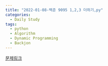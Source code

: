 ```yaml
---
title: "2022-01-08-백준 9095 1,2,3 더하기,py"
categories:
  - Daily Study
tags:
  - python
  - Algorithm
  - Dynamic Programming
  - Backjon
---
```



[문제링크](https://www.acmicpc.net/problem/9095)


<script src=https://gist.github.com/79628b046819463f913f2beae22d61b0.js></script>